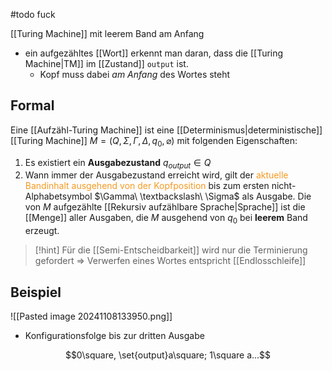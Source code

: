 #todo fuck


[[Turing Machine]] mit leerem Band am Anfang
- ein aufgezähltes [[Wort]] erkennt man daran, dass die [[Turing Machine|TM]] im [[Zustand]] `output` ist.
	- Kopf muss dabei _am Anfang_ des Wortes steht

## Formal
Eine [[Aufzähl-Turing Machine]] ist eine [[Determinismus|deterministische]] [[Turing Machine]] $M = (Q, \Sigma, \Gamma, \Delta, q_{0}, \varnothing)$ mit folgenden Eigenschaften:
1. Es existiert ein **Ausgabezustand** $q_{output} \in Q$
2. Wann immer der Ausgabezustand erreicht wird, gilt der <span style="color:rgb(245, 154, 35)">aktuelle Bandinhalt ausgehend von der Kopfposition</span> bis zum ersten nicht-Alphabetsymbol $\Gamma\ \textbackslash\  \Sigma$  als Ausgabe.
Die von $M$ aufgezählte [[Rekursiv aufzählbare Sprache|Sprache]] ist die [[Menge]] aller Ausgaben, die $M$ ausgehend von $q_{0}$ bei **leerem** Band erzeugt.


> [!hint] Für die [[Semi-Entscheidbarkeit]] wird nur die Terminierung gefordert => Verwerfen eines Wortes entspricht [[Endlosschleife]]


## Beispiel
![[Pasted image 20241108133950.png]]

- Konfigurationsfolge bis zur dritten Ausgabe

$$0\square, \set{output}a\square; 1\square a...$$